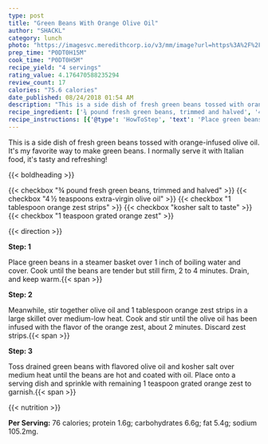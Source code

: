```yaml
---
type: post
title: "Green Beans With Orange Olive Oil"
author: "SHACKL"
category: lunch
photo: "https://imagesvc.meredithcorp.io/v3/mm/image?url=https%3A%2F%2Fimages.media-allrecipes.com%2Fuserphotos%2F5493500.jpg"
prep_time: "P0DT0H15M"
cook_time: "P0DT0H5M"
recipe_yield: "4 servings"
rating_value: 4.176470588235294
review_count: 17
calories: "75.6 calories"
date_published: 08/24/2018 01:54 AM
description: "This is a side dish of fresh green beans tossed with orange-infused olive oil. It's my favorite way to make green beans. I normally serve it with Italian food, it's tasty and refreshing!"
recipe_ingredient: ['¾ pound fresh green beans, trimmed and halved', '4\u2009½ teaspoons extra-virgin olive oil', '1 tablespoon orange zest strips', 'kosher salt to taste', '1 teaspoon grated orange zest']
recipe_instructions: [{'@type': 'HowToStep', 'text': 'Place green beans in a steamer basket over 1 inch of boiling water and cover. Cook until the beans are tender but still firm, 2 to 4 minutes. Drain, and keep warm.\n'}, {'@type': 'HowToStep', 'text': 'Meanwhile, stir together olive oil and 1 tablespoon orange zest strips in a large skillet over medium-low heat. Cook and stir until the olive oil has been infused with the flavor of the orange zest, about 2 minutes. Discard zest strips.\n'}, {'@type': 'HowToStep', 'text': 'Toss drained green beans with flavored olive oil and kosher salt over medium heat until the beans are hot and coated with oil. Place onto a serving dish and sprinkle with remaining 1 teaspoon grated orange zest to garnish.\n'}]
---
```


This is a side dish of fresh green beans tossed with orange-infused olive oil. It's my favorite way to make green beans. I normally serve it with Italian food, it's tasty and refreshing! 

{{< boldheading >}}

{{< checkbox "¾ pound fresh green beans, trimmed and halved" >}}
{{< checkbox "4 ½ teaspoons extra-virgin olive oil" >}}
{{< checkbox "1 tablespoon orange zest strips" >}}
{{< checkbox "kosher salt to taste" >}}
{{< checkbox "1 teaspoon grated orange zest" >}}


{{< direction >}}

**Step: 1**

Place green beans in a steamer basket over 1 inch of boiling water and cover. Cook until the beans are tender but still firm, 2 to 4 minutes. Drain, and keep warm.{{< span >}}

**Step: 2**

Meanwhile, stir together olive oil and 1 tablespoon orange zest strips in a large skillet over medium-low heat. Cook and stir until the olive oil has been infused with the flavor of the orange zest, about 2 minutes. Discard zest strips.{{< span >}}

**Step: 3**

Toss drained green beans with flavored olive oil and kosher salt over medium heat until the beans are hot and coated with oil. Place onto a serving dish and sprinkle with remaining 1 teaspoon grated orange zest to garnish.{{< span >}}

{{< nutrition >}}

**Per Serving:** 76 calories; protein 1.6g; carbohydrates 6.6g; fat 5.4g; sodium 105.2mg.